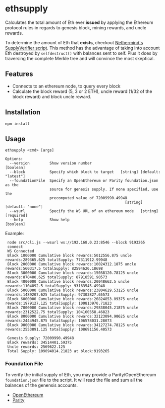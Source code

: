 # ethsupply
Calculates the total amount of Eth ever **issued** by applying the Ethereum protocol rules in regards to genesis block, mining rewards, and uncle rewards. 

To determine the amount of Eth that **exists**, checkout [Nethermind's SupplyVerifier script](https://docs.nethermind.io/nethermind/guides-and-helpers/custom-analytic-tools). This method has the advantage of taking into account Eth destroyed by `selfdestruct()` with balances sent to self. Plus it does by traversing the complete Merkle tree and will convince the most skeptical. 

## Features
- Connects to an ethereum node, to query every block
- Calculate the block reward (5, 3 or 2 ETH), uncle reward (1/32 of the block reward) and block uncle reward.
 

## Installation
`npm install`

## Usage
```node src/cli.js 
ethsupply <cmd> [args]

Options:
  --version         Show version number                                [boolean]
  --block           Specify which block to target   [string] [default: "latest"]
  --foundationFile  Specify an OpenEthereum or Parity foundation.json as the
                    source for genesis supply. If none specified, use the
                    precomputed value of 72009990.49948
                                                      [string] [default: "none"]
  --wsurl           Specify the WS URL of an ethereum node   [string] [required]
  --help            Show help                                          [boolean]

```

Example:
```
 node src/cli.js --wsurl ws://192.168.0.23:8546 --block 9193265
 connect
 WS Connected
 Block 1000000 Cumulative block rewards:5012556.875 uncle rewards:289365.625 totalSupply: 77311912.99948
 Block 2000000 Cumulative block rewards:10024312.1875 uncle rewards:560317.5 totalSupply: 82594620.18698
 Block 3000000 Cumulative block rewards:15038120.78125 uncle rewards:870480.625 totalSupply: 87918591.90573
 Block 4000000 Cumulative block rewards:20048662.5 uncle rewards:1104892.5 totalSupply: 93163545.49948
 Block 5000000 Cumulative block rewards:23804629.53125 uncle rewards:1489207.625 totalSupply: 97303827.65573
 Block 6000000 Cumulative block rewards:26824853.09375 uncle rewards:1979127.125 totalSupply: 100813970.71823
 Block 7000000 Cumulative block rewards:29838045.21875 uncle rewards:2312522.75 totalSupply: 104160558.46823
 Block 8000000 Cumulative block rewards:32123094.90625 uncle rewards:2444945.875 totalSupply: 106578031.28073
 Block 9000000 Cumulative block rewards:34127274.78125 uncle rewards:2553891.125 totalSupply: 108691156.40573
 
 Genesis Supply: 72009990.49948
 Block rewards: 34514401.59375
 Uncle rewards: 2569622.125
 Total Supply: 109094014.21823 at block:9193265
```

### Foundation File
To verify the initial supply of Eth, you may provide a Parity/OpenEthereum `foundation.json` file to the script. It will read the file and sum all the balances of the genensis accounts.
- [OpenEthereum](https://github.com/openethereum/openethereum/blob/master/ethcore/res/ethereum/foundation.json)
- [Parity](https://github.com/paritytech/parity/blob/master/ethcore/res/ethereum/foundation.json)

